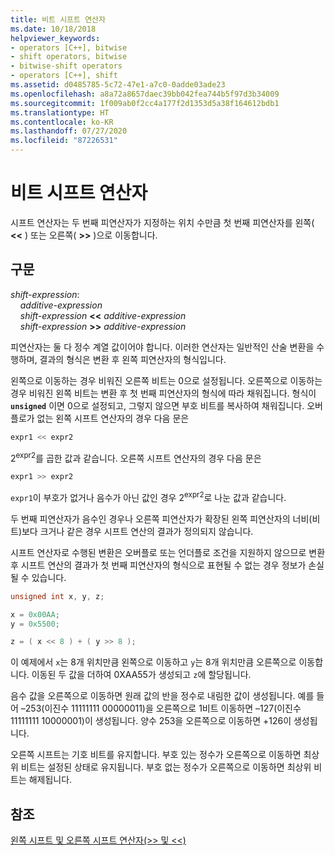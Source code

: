 ```yaml
---
title: 비트 시프트 연산자
ms.date: 10/18/2018
helpviewer_keywords:
- operators [C++], bitwise
- shift operators, bitwise
- bitwise-shift operators
- operators [C++], shift
ms.assetid: d0485785-5c72-47e1-a7c0-0adde03ade23
ms.openlocfilehash: a8a72a8657daec39bb042fea744b5f97d3b34009
ms.sourcegitcommit: 1f009ab0f2cc4a177f2d1353d5a38f164612bdb1
ms.translationtype: HT
ms.contentlocale: ko-KR
ms.lasthandoff: 07/27/2020
ms.locfileid: "87226531"
---
```

# <a name="bitwise-shift-operators"></a>비트 시프트 연산자

시프트 연산자는 두 번째 피연산자가 지정하는 위치 수만큼 첫 번째 피연산자를 왼쪽( **&lt;&lt;** ) 또는 오른쪽( **>>** )으로 이동합니다.

## <a name="syntax"></a>구문

*shift-expression*:<br/>
&nbsp;&nbsp;&nbsp;&nbsp;*additive-expression*<br/>
&nbsp;&nbsp;&nbsp;&nbsp;*shift-expression* **&lt;&lt;** *additive-expression*<br/>
&nbsp;&nbsp;&nbsp;&nbsp;*shift-expression* **>>** *additive-expression*

피연산자는 둘 다 정수 계열 값이어야 합니다. 이러한 연산자는 일반적인 산술 변환을 수행하며, 결과의 형식은 변환 후 왼쪽 피연산자의 형식입니다.

왼쪽으로 이동하는 경우 비워진 오른쪽 비트는 0으로 설정됩니다. 오른쪽으로 이동하는 경우 비워진 왼쪽 비트는 변환 후 첫 번째 피연산자의 형식에 따라 채워집니다. 형식이 **`unsigned`** 이면 0으로 설정되고, 그렇지 않으면 부호 비트를 복사하여 채워집니다. 오버플로가 없는 왼쪽 시프트 연산자의 경우 다음 문은

```C
expr1 << expr2
```

2<sup>expr2</sup>를 곱한 값과 같습니다. 오른쪽 시프트 연산자의 경우 다음 문은

```C
expr1 >> expr2
```

`expr1`이 부호가 없거나 음수가 아닌 값인 경우 2<sup>expr2</sup>로 나눈 값과 같습니다.

두 번째 피연산자가 음수인 경우나 오른쪽 피연산자가 확장된 왼쪽 피연산자의 너비(비트)보다 크거나 같은 경우 시프트 연산의 결과가 정의되지 않습니다.

시프트 연산자로 수행된 변환은 오버플로 또는 언더플로 조건을 지원하지 않으므로 변환 후 시프트 연산의 결과가 첫 번째 피연산자의 형식으로 표현될 수 없는 경우 정보가 손실될 수 있습니다.

```C
unsigned int x, y, z;

x = 0x00AA;
y = 0x5500;

z = ( x << 8 ) + ( y >> 8 );
```

이 예제에서 `x`는 8개 위치만큼 왼쪽으로 이동하고 `y`는 8개 위치만큼 오른쪽으로 이동합니다. 이동된 두 값을 더하여 0XAA55가 생성되고 `z`에 할당됩니다.

음수 값을 오른쪽으로 이동하면 원래 값의 반을 정수로 내림한 값이 생성됩니다. 예를 들어 –253(이진수 11111111 00000011)을 오른쪽으로 1비트 이동하면 –127(이진수 11111111 10000001)이 생성됩니다. 양수 253을 오른쪽으로 이동하면 +126이 생성됩니다.

오른쪽 시프트는 기호 비트를 유지합니다. 부호 있는 정수가 오른쪽으로 이동하면 최상위 비트는 설정된 상태로 유지됩니다. 부호 없는 정수가 오른쪽으로 이동하면 최상위 비트는 해제됩니다.

## <a name="see-also"></a>참조

[왼쪽 시프트 및 오른쪽 시프트 연산자(>> 및 <<)](../cpp/left-shift-and-right-shift-operators-input-and-output.md)
